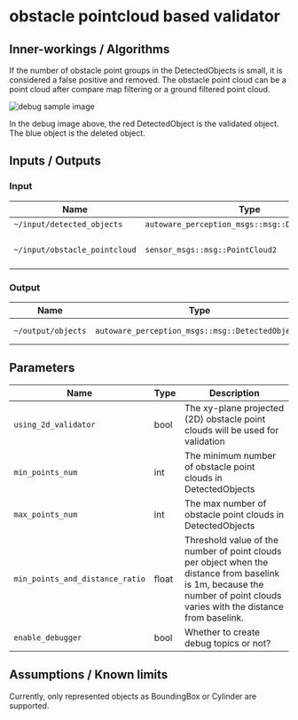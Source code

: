 # obstacle pointcloud based validator

## Inner-workings / Algorithms

If the number of obstacle point groups in the DetectedObjects is small, it is considered a false positive and removed.
The obstacle point cloud can be a point cloud after compare map filtering or a ground filtered point cloud.

![debug sample image](image/obstacle_pointcloud_based_validator/debug_image.gif)

In the debug image above, the red DetectedObject is the validated object. The blue object is the deleted object.

## Inputs / Outputs

### Input

| Name                          | Type                                                  | Description                             |
| ----------------------------- | ----------------------------------------------------- | --------------------------------------- |
| `~/input/detected_objects`    | `autoware_perception_msgs::msg::DetectedObjects` | DetectedObjects                         |
| `~/input/obstacle_pointcloud` | `sensor_msgs::msg::PointCloud2`                       | Obstacle point cloud of dynamic objects |

### Output

| Name               | Type                                                  | Description               |
| ------------------ | ----------------------------------------------------- | ------------------------- |
| `~/output/objects` | `autoware_perception_msgs::msg::DetectedObjects` | validated DetectedObjects |

## Parameters

| Name                            | Type  | Description                                                                                                                                                                |
| ------------------------------- | ----- | -------------------------------------------------------------------------------------------------------------------------------------------------------------------------- |
| `using_2d_validator`            | bool  | The xy-plane projected (2D) obstacle point clouds will be used for validation                                                                                              |
| `min_points_num`                | int   | The minimum number of obstacle point clouds in DetectedObjects                                                                                                             |
| `max_points_num`                | int   | The max number of obstacle point clouds in DetectedObjects                                                                                                                 |
| `min_points_and_distance_ratio` | float | Threshold value of the number of point clouds per object when the distance from baselink is 1m, because the number of point clouds varies with the distance from baselink. |
| `enable_debugger`               | bool  | Whether to create debug topics or not?                                                                                                                                     |

## Assumptions / Known limits

Currently, only represented objects as BoundingBox or Cylinder are supported.
